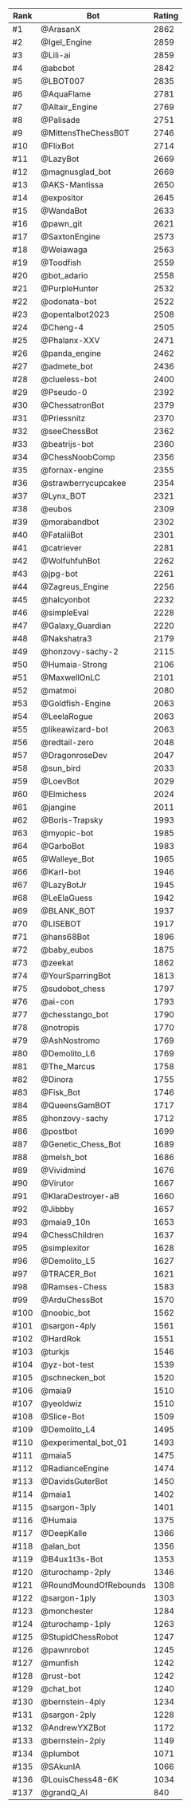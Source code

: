 Rank|Bot|Rating
---|---|---
#1|@ArasanX|2862
#2|@Igel_Engine|2859
#3|@Lili-ai|2859
#4|@abcbot|2842
#5|@LBOT007|2835
#6|@AquaFlame|2781
#7|@Altair_Engine|2769
#8|@Palisade|2751
#9|@MittensTheChessB0T|2746
#10|@FlixBot|2714
#11|@LazyBot|2669
#12|@magnusglad_bot|2669
#13|@AKS-Mantissa|2650
#14|@expositor|2645
#15|@WandaBot|2633
#16|@pawn_git|2621
#17|@SaxtonEngine|2573
#18|@Weiawaga|2563
#19|@Toodfish|2559
#20|@bot_adario|2558
#21|@PurpleHunter|2532
#22|@odonata-bot|2522
#23|@opentalbot2023|2508
#24|@Cheng-4|2505
#25|@Phalanx-XXV|2471
#26|@panda_engine|2462
#27|@admete_bot|2436
#28|@clueless-bot|2400
#29|@Pseudo-0|2392
#30|@ChessatronBot|2379
#31|@Priessnitz|2370
#32|@seeChessBot|2362
#33|@beatrijs-bot|2360
#34|@ChessNoobComp|2356
#35|@fornax-engine|2355
#36|@strawberrycupcakee|2354
#37|@Lynx_BOT|2321
#38|@eubos|2309
#39|@morabandbot|2302
#40|@FataliiBot|2301
#41|@catriever|2281
#42|@WolfuhfuhBot|2262
#43|@jpg-bot|2261
#44|@Zagreus_Engine|2256
#45|@halcyonbot|2232
#46|@simpleEval|2228
#47|@Galaxy_Guardian|2220
#48|@Nakshatra3|2179
#49|@honzovy-sachy-2|2115
#50|@Humaia-Strong|2106
#51|@MaxwellOnLC|2101
#52|@matmoi|2080
#53|@Goldfish-Engine|2063
#54|@LeelaRogue|2063
#55|@likeawizard-bot|2063
#56|@redtail-zero|2048
#57|@DragonroseDev|2047
#58|@sun_bird|2033
#59|@LoevBot|2029
#60|@Elmichess|2024
#61|@jangine|2011
#62|@Boris-Trapsky|1993
#63|@myopic-bot|1985
#64|@GarboBot|1983
#65|@Walleye_Bot|1965
#66|@Karl-bot|1946
#67|@LazyBotJr|1945
#68|@LeElaGuess|1942
#69|@BLANK_BOT|1937
#70|@LISEBOT|1917
#71|@hans68Bot|1896
#72|@baby_eubos|1875
#73|@zeekat|1862
#74|@YourSparringBot|1813
#75|@sudobot_chess|1797
#76|@ai-con|1793
#77|@chesstango_bot|1790
#78|@notropis|1770
#79|@AshNostromo|1769
#80|@Demolito_L6|1769
#81|@The_Marcus|1758
#82|@Dinora|1755
#83|@Fisk_Bot|1746
#84|@QueensGamBOT|1717
#85|@honzovy-sachy|1712
#86|@postbot|1699
#87|@Genetic_Chess_Bot|1689
#88|@melsh_bot|1686
#89|@Vividmind|1676
#90|@Virutor|1667
#91|@KlaraDestroyer-aB|1660
#92|@Jibbby|1657
#93|@maia9_10n|1653
#94|@ChessChildren|1637
#95|@simplexitor|1628
#96|@Demolito_L5|1627
#97|@TRACER_Bot|1621
#98|@Ramses-Chess|1583
#99|@ArduChessBot|1570
#100|@noobic_bot|1562
#101|@sargon-4ply|1561
#102|@HardRok|1551
#103|@turkjs|1546
#104|@yz-bot-test|1539
#105|@schnecken_bot|1520
#106|@maia9|1510
#107|@yeoldwiz|1510
#108|@Slice-Bot|1509
#109|@Demolito_L4|1495
#110|@experimental_bot_01|1493
#111|@maia5|1475
#112|@RadianceEngine|1474
#113|@DavidsGuterBot|1450
#114|@maia1|1402
#115|@sargon-3ply|1401
#116|@Humaia|1375
#117|@DeepKalle|1366
#118|@alan_bot|1356
#119|@B4ux1t3s-Bot|1353
#120|@turochamp-2ply|1346
#121|@RoundMoundOfRebounds|1308
#122|@sargon-1ply|1303
#123|@monchester|1284
#124|@turochamp-1ply|1263
#125|@StupidChessRobot|1247
#126|@pawnrobot|1245
#127|@munfish|1242
#128|@rust-bot|1242
#129|@chat_bot|1240
#130|@bernstein-4ply|1234
#131|@sargon-2ply|1228
#132|@AndrewYXZBot|1172
#133|@bernstein-2ply|1149
#134|@plumbot|1071
#135|@SAkunIA|1066
#136|@LouisChess48-6K|1034
#137|@grandQ_AI|840
